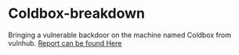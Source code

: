 # Coldbox-breakdown
Bringing a vulnerable backdoor on the machine named Coldbox from vulnhub.
[Report can be found Here](./report/c0lddbox_report.pdf)
